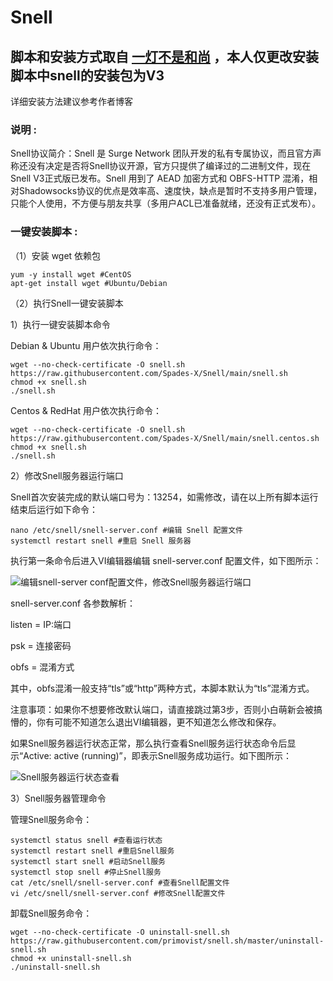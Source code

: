 # Snell

## 脚本和安装方式取自 [一灯不是和尚](https://iyideng.vip/black-technology/cgfw/snell-server-building-and-using-tutorial.html) ，本人仅更改安装脚本中snell的安装包为V3

详细安装方法建议参考作者博客

### 说明 :
  Snell协议简介：Snell 是 Surge Network 团队开发的私有专属协议，而且官方声称还没有决定是否将Snell协议开源，官方只提供了编译过的二进制文件，现在 Snell V3正式版已发布。Snell 用到了 AEAD 加密方式和 OBFS-HTTP 混淆，相对Shadowsocks协议的优点是效率高、速度快，缺点是暂时不支持多用户管理，只能个人使用，不方便与朋友共享（多用户ACL已准备就绪，还没有正式发布）。

### 一键安装脚本 :
（1）安装 wget 依赖包
```
yum -y install wget #CentOS
apt-get install wget #Ubuntu/Debian
```
（2）执行Snell一键安装脚本

  1）执行一键安装脚本命令
  
  Debian & Ubuntu 用户依次执行命令：
```
wget --no-check-certificate -O snell.sh https://raw.githubusercontent.com/Spades-X/Snell/main/snell.sh
chmod +x snell.sh
./snell.sh
```

  Centos & RedHat 用户依次执行命令：
```
wget --no-check-certificate -O snell.sh https://raw.githubusercontent.com/Spades-X/Snell/main/snell.centos.sh
chmod +x snell.sh
./snell.sh
```

  2）修改Snell服务器运行端口

Snell首次安装完成的默认端口号为：13254，如需修改，请在以上所有脚本运行结束后运行如下命令：

```
nano /etc/snell/snell-server.conf #编辑 Snell 配置文件
systemctl restart snell #重启 Snell 服务器
```

执行第一条命令后进入VI编辑器编辑 snell-server.conf 配置文件，如下图所示：

![编辑snell-server conf配置文件，修改Snell服务器运行端口](https://user-images.githubusercontent.com/94962349/149941638-0953d737-4c4b-4ff8-949a-31bd5904262d.png)

snell-server.conf 各参数解析：

listen = IP:端口

psk = 连接密码

obfs = 混淆方式

其中，obfs混淆一般支持“tls”或“http”两种方式，本脚本默认为“tls”混淆方式。

注意事项：如果你不想要修改默认端口，请直接跳过第3步，否则小白萌新会被搞懵的，你有可能不知道怎么退出VI编辑器，更不知道怎么修改和保存。

如果Snell服务器运行状态正常，那么执行查看Snell服务运行状态命令后显示“Active: active (running)”，即表示Snell服务成功运行。如下图所示：

![Snell服务器运行状态查看](https://user-images.githubusercontent.com/94962349/149941918-a3085163-185d-42e5-8de3-0b6a4b4eade5.png)

  3）Snell服务器管理命令

管理Snell服务命令：

```
systemctl status snell #查看运行状态
systemctl restart snell #重启Snell服务
systemctl start snell #启动Snell服务
systemctl stop snell #停止Snell服务
cat /etc/snell/snell-server.conf #查看Snell配置文件
vi /etc/snell/snell-server.conf #修改Snell配置文件
```

卸载Snell服务命令：

```
wget --no-check-certificate -O uninstall-snell.sh https://raw.githubusercontent.com/primovist/snell.sh/master/uninstall-snell.sh
chmod +x uninstall-snell.sh
./uninstall-snell.sh
```




